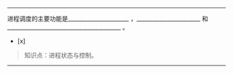 ---
进程调度的主要功能是______________________ ，_______________________
和_________________________________________ 。
- [x]  

> 知识点：进程状态与控制。

---